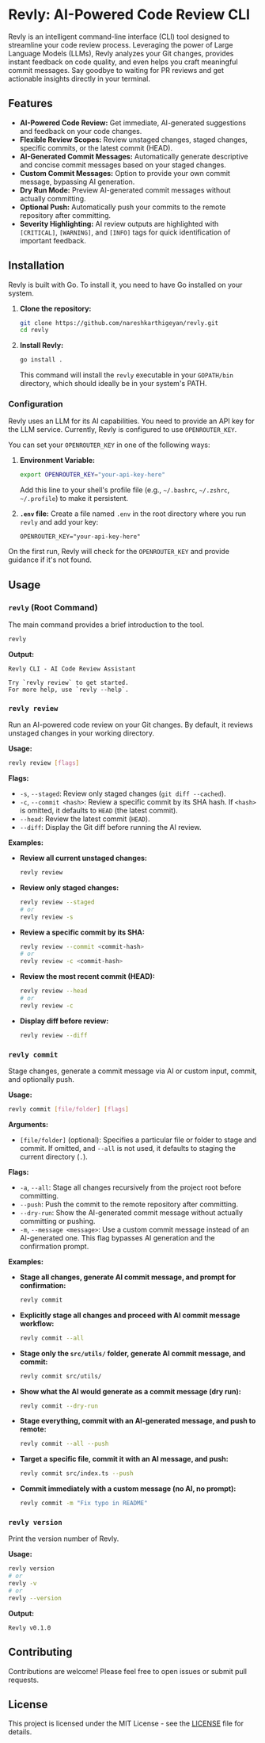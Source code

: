 # Revly: AI-Powered Code Review CLI

Revly is an intelligent command-line interface (CLI) tool designed to streamline your code review process. Leveraging the power of Large Language Models (LLMs), Revly analyzes your Git changes, provides instant feedback on code quality, and even helps you craft meaningful commit messages. Say goodbye to waiting for PR reviews and get actionable insights directly in your terminal.

## Features

*   **AI-Powered Code Review:** Get immediate, AI-generated suggestions and feedback on your code changes.
*   **Flexible Review Scopes:** Review unstaged changes, staged changes, specific commits, or the latest commit (HEAD).
*   **AI-Generated Commit Messages:** Automatically generate descriptive and concise commit messages based on your staged changes.
*   **Custom Commit Messages:** Option to provide your own commit message, bypassing AI generation.
*   **Dry Run Mode:** Preview AI-generated commit messages without actually committing.
*   **Optional Push:** Automatically push your commits to the remote repository after committing.
*   **Severity Highlighting:** AI review outputs are highlighted with `[CRITICAL]`, `[WARNING]`, and `[INFO]` tags for quick identification of important feedback.

## Installation

Revly is built with Go. To install it, you need to have Go installed on your system.

1.  **Clone the repository:**
    ```bash
    git clone https://github.com/nareshkarthigeyan/revly.git
    cd revly
    ```

2.  **Install Revly:**
    ```bash
    go install .
    ```
    This command will install the `revly` executable in your `GOPATH/bin` directory, which should ideally be in your system's PATH.

### Configuration

Revly uses an LLM for its AI capabilities. You need to provide an API key for the LLM service. Currently, Revly is configured to use `OPENROUTER_KEY`.

You can set your `OPENROUTER_KEY` in one of the following ways:

1.  **Environment Variable:**
    ```bash
    export OPENROUTER_KEY="your-api-key-here"
    ```
    Add this line to your shell's profile file (e.g., `~/.bashrc`, `~/.zshrc`, `~/.profile`) to make it persistent.

2.  **`.env` file:**
    Create a file named `.env` in the root directory where you run `revly` and add your key:
    ```
    OPENROUTER_KEY="your-api-key-here"
    ```

On the first run, Revly will check for the `OPENROUTER_KEY` and provide guidance if it's not found.

## Usage

### `revly` (Root Command)

The main command provides a brief introduction to the tool.

```bash
revly
```

**Output:**
```
Revly CLI - AI Code Review Assistant

Try `revly review` to get started.
For more help, use `revly --help`.
```

### `revly review`

Run an AI-powered code review on your Git changes. By default, it reviews unstaged changes in your working directory.

**Usage:**
```bash
revly review [flags]
```

**Flags:**
*   `-s`, `--staged`: Review only staged changes (`git diff --cached`).
*   `-c`, `--commit <hash>`: Review a specific commit by its SHA hash. If `<hash>` is omitted, it defaults to `HEAD` (the latest commit).
*   `--head`: Review the latest commit (`HEAD`).
*   `--diff`: Display the Git diff before running the AI review.

**Examples:**

*   **Review all current unstaged changes:**
    ```bash
    revly review
    ```

*   **Review only staged changes:**
    ```bash
    revly review --staged
    # or
    revly review -s
    ```

*   **Review a specific commit by its SHA:**
    ```bash
    revly review --commit <commit-hash>
    # or
    revly review -c <commit-hash>
    ```

*   **Review the most recent commit (HEAD):**
    ```bash
    revly review --head
    # or
    revly review -c
    ```

*   **Display diff before review:**
    ```bash
    revly review --diff
    ```

### `revly commit`

Stage changes, generate a commit message via AI or custom input, commit, and optionally push.

**Usage:**
```bash
revly commit [file/folder] [flags]
```

**Arguments:**
*   `[file/folder]` (optional): Specifies a particular file or folder to stage and commit. If omitted, and `--all` is not used, it defaults to staging the current directory (`.`).

**Flags:**
*   `-a`, `--all`: Stage all changes recursively from the project root before committing.
*   `--push`: Push the commit to the remote repository after committing.
*   `--dry-run`: Show the AI-generated commit message without actually committing or pushing.
*   `-m`, `--message <message>`: Use a custom commit message instead of an AI-generated one. This flag bypasses AI generation and the confirmation prompt.

**Examples:**

*   **Stage all changes, generate AI commit message, and prompt for confirmation:**
    ```bash
    revly commit
    ```

*   **Explicitly stage all changes and proceed with AI commit message workflow:**
    ```bash
    revly commit --all
    ```

*   **Stage only the `src/utils/` folder, generate AI commit message, and commit:**
    ```bash
    revly commit src/utils/
    ```

*   **Show what the AI would generate as a commit message (dry run):**
    ```bash
    revly commit --dry-run
    ```

*   **Stage everything, commit with an AI-generated message, and push to remote:**
    ```bash
    revly commit --all --push
    ```

*   **Target a specific file, commit it with an AI message, and push:**
    ```bash
    revly commit src/index.ts --push
    ```

*   **Commit immediately with a custom message (no AI, no prompt):**
    ```bash
    revly commit -m "Fix typo in README"
    ```

### `revly version`

Print the version number of Revly.

**Usage:**
```bash
revly version
# or
revly -v
# or
revly --version
```

**Output:**
```
Revly v0.1.0
```

## Contributing

Contributions are welcome! Please feel free to open issues or submit pull requests.

## License

This project is licensed under the MIT License - see the [LICENSE](LICENSE) file for details.